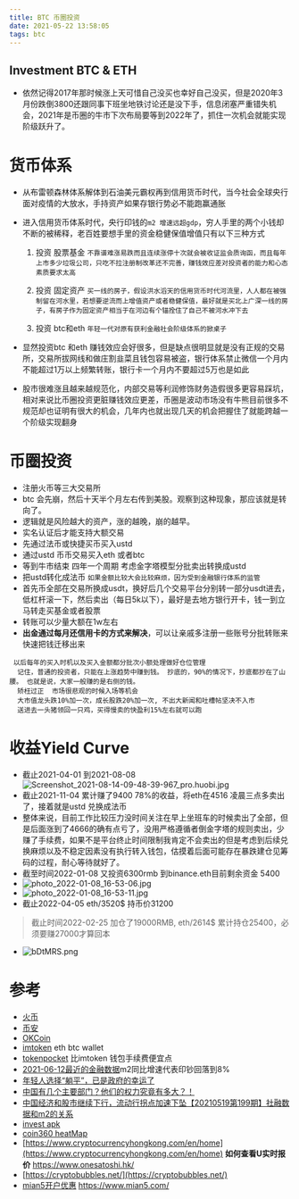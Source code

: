 ```yaml
---
title: BTC 币圈投资
date: 2021-05-22 13:58:05
tags: btc
---
```

Investment  BTC & ETH
---

* 依然记得2017年那时候涨上天可惜自己没买也幸好自己没买，但是2020年3月份跌倒3800还跟同事下班坐地铁讨论还是没下手，信息闭塞严重错失机会，2021年是币圈的牛市下次布局要等到2022年了，抓住一次机会就能实现阶级跃升了。
 <!--more-->
# 货币体系
* 从布雷顿森林体系解体到石油美元霸权再到信用货币时代，当今社会全球央行面对疫情的大放水，手持资产如果存银行势必不能跑赢通胀

* 进入信用货币体系时代，央行印钱的`m2 增速远超gdp`，穷人手里的两个小钱却不断的被稀释，老百姓要想手里的资金稳健保值增值只有以下三种方式

  1. 投资 股票基金 `不靠谱难涨易跌而且连续涨停十次就会被收证监会质询函，而且每年上市多少垃圾公司，只吃不拉注册制改革还不完善，赚钱效应差对投资者的能力和心态素质要求太高`

  2. 投资 固定资产  `买一线的房子，假设洪水滔天的信用货币时代河流里，人人都在被强制留在河水里，若想要逆流而上增值资产或者稳健保值，最好就是买北上广深一线的房子，有房子作为固定资产相当于在河边有个锚拴住了自己不被河水冲下去`

  3. 投资 btc和eth  `年轻一代对原有获利金融社会阶级体系的掀桌子`

* 显然投资btc 和eth 赚钱效应会好很多，但是缺点很明显就是没有正规的交易所，交易所拔网线和做庄割韭菜且钱包容易被盗，银行体系禁止微信一个月内不能超过1万以上频繁转账，银行卡一个月内不要超过5万也是如此
* 股市很难涨且越来越规范化，内部交易等利润修饰财务造假很多更容易踩坑，相对来说比币圈投资更脏赚钱效应更差，币圈是波动市场没有牛熊目前很多不规范却也证明有很大的机会，几年内也就出现几天的机会把握住了就能跨越一个阶级实现翻身
# 币圈投资

* 注册火币等三大交易所
* btc 会先崩，然后十天半个月左右传到美股。观察到这种现象，那应该就是转向了。
* 逻辑就是风险越大的资产，涨的越晚，崩的越早。
* 实名认证后才能支持大额交易
* 先通过法币或快捷买币买入ustd 
* 通过ustd 币币交易买入eth 或者btc
* 等到牛市结束 四年一个周期 考虑金字塔模型分批卖出转换成ustd
* 把ustd转化成法币 `如果金额比较大会比较麻烦，因为受到金融银行体系的监管`
* 首先币全部在交易所换成usdt，换好后几个交易平台分别转一部分usdt进去，低杠杆滚一下，然后卖出（每日5k以下），最好是去地方银行开卡，钱一到立马转走买基金或者股票
* 转账可以少量大额在1w左右
* **出金通过每月还信用卡的方式来解决**，可以让亲戚多注册一些账号分批转账来快速把钱迁移出来
```shell
 以后每年的买入时机以及买入金额都分批次小额处理做好仓位管理
  记住，普通的投资者，只能在上涨趋势中赚到钱。 抄底的，90%的情况下，抄底都抄在了山腰。 也就是说，大家一般赚的是右侧的钱。
  矫枉过正  市场很悲观的时候入场等机会
  大市值龙头跌10%加一次，成长股跌20%加一次, 不出大新闻和吐槽帖坚决不入市
  送进去一头猪领回一只鸡，买得慢卖的快盈利15%左右就可以跑
```
# 收益**Yield Curve**
* 截止2021-04-01 到2021-08-08
![Screenshot_2021-08-14-09-48-39-967_pro.huobi.jpg](https://i.loli.net/2021/08/15/1beunMPR5ALgFEV.jpg)
* 截止2021-11-04 累计赚了9400 78%的收益，将eth在4516 凌晨三点多卖出了，接着就是ustd 兑换成法币
* 整体来说，目前工作比较压力没时间关注在早上坐班车的时候卖出了全部，但是后面涨到了4666的确有点亏了，没用严格遵循者倒金字塔的规则卖出，少赚了手续费，如果不是平台终止时间限制我肯定不会卖出的但是考虑到后续兑换麻烦以及不稳定因素没有执行转入钱包，估摸着后面可能存在暴跌建仓见筹码的过程，耐心等待就好了。
* 截至时间2022-01-08 又投资6300rmb 到binance.eth目前剩余资金 5400
* ![photo_2022-01-08_16-53-06.jpg](https://s2.loli.net/2022/01/08/cRbkZtFmD8Mqyzh.jpg)
* ![photo_2022-01-08_16-53-11.jpg](https://s2.loli.net/2022/01/08/eStDoUjkhYMlaXK.jpg)
* 截止2022-04-05 eth/3520$ 持币价31200
> 截止时间2022-02-25 加仓了19000RMB, eth/2614$ 累计持仓25400，必须要赚27000才算回本
* ![bDtMRS.png](https://s1.ax1x.com/2022/03/06/bDtMRS.png)
# 参考

* [火币](https://www.huobi.com/)
* [币安](https://www.binance.com/)
* [OKCoin](https://www.okcoin.com/)
* [imtoken](https://token.im/) eth btc wallet
* [tokenpocket](https://www.tokenpocket.pro/) 比imtoken 钱包手续费便宜点
* [2021-06-12最近的金融数据](https://www.youtube.com/watch?v=_ffQjIImKbk)m2同比增速代表印钞回落到8%
* [年轻人选择“躺平”，已是政府的幸运了](https://www.youtube.com/watch?v=s_ZXSgymL9U)
* [中国有几个主要部门？他们的权力究竟有多大？！](https://www.youtube.com/watch?v=_HxZZyd9E9Q)
* [中国经济和股市继续下行，流动行拐点加速下坠【20210519第199期】社融数据和m2的关系](https://www.youtube.com/watch?v=J_o6FAZDi9k)
* [invest apk](https://www.yxssp.com/27760.html)
* [coin360 heatMap](https://coin360.com/)
* [https://www.cryptocurrencyhongkong.com/en/home](https://www.cryptocurrencyhongkong.com/en/home) **如何查看U实时报价** https://www.onesatoshi.hk/
* [https://cryptobubbles.net/](https://cryptobubbles.net/)
* [mian5开户优惠](https://www.mian5.com/) https://www.mian5.com/
